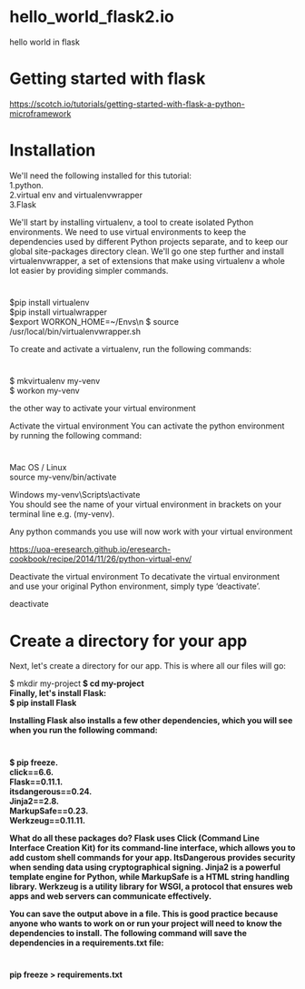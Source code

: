 # hello_world_flask2.io
hello world in flask

# Getting started with flask
https://scotch.io/tutorials/getting-started-with-flask-a-python-microframework

# Installation
We'll need the following installed for this tutorial:<br >
1.python.<br >
2.virtual env and virtualenvwrapper<br >
3.Flask<br >

We'll start by installing virtualenv, a tool to create isolated Python environments. We need to use virtual environments to keep the dependencies used by different Python projects separate, and to keep our global site-packages directory clean. We'll go one step further and install virtualenvwrapper, a set of extensions that make using virtualenv a whole lot easier by providing simpler commands.

#

$pip install virtualenv<br >
$pip install virtualwrapper<br >
$export WORKON_HOME=~/Envs\n
$ source /usr/local/bin/virtualenvwrapper.sh<br >

To create and activate a virtualenv, run the following commands:
#

$ mkvirtualenv my-venv<br >
$ workon my-venv<br >

the other way to activate your virtual environment

Activate the virtual environment
You can activate the python environment by running the following command:
#

Mac OS / Linux<br >
source my-venv/bin/activate<br >

Windows
my-venv\Scripts\activate<br >
You should see the name of your virtual environment in brackets on your terminal line e.g. (my-venv).<br >

Any python commands you use will now work with your virtual environment

https://uoa-eresearch.github.io/eresearch-cookbook/recipe/2014/11/26/python-virtual-env/

Deactivate the virtual environment
To decativate the virtual environment and use your original Python environment, simply type ‘deactivate’.

deactivate

# Create a directory for your app
Next, let's create a directory for our app. This is where all our files will go:

$ mkdir my-project<b >
$ cd my-project<br >
Finally, let's install Flask:<br >
$ pip install Flask<br >

Installing Flask also installs a few other dependencies, which you will see when you run the following command:
#
$ pip freeze.<br >
click==6.6.<br >
Flask==0.11.1.<br >
itsdangerous==0.24.<br>
Jinja2==2.8.<br >
MarkupSafe==0.23.<br >
Werkzeug==0.11.11.<br >

What do all these packages do? Flask uses Click (Command Line Interface Creation Kit) for its command-line interface, which allows you to add custom shell commands for your app. ItsDangerous provides security when sending data using cryptographical signing. Jinja2 is a powerful template engine for Python, while MarkupSafe is a HTML string handling library. Werkzeug is a utility library for WSGI, a protocol that ensures web apps and web servers can communicate effectively.

You can save the output above in a file. This is good practice because anyone who wants to work on or run your project will need to know the dependencies to install. The following command will save the dependencies in a requirements.txt file:
#
pip freeze > requirements.txt

